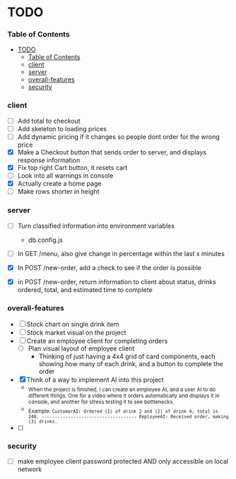 # TODO


### Table of Contents
- [TODO](#todo)
    - [Table of Contents](#table-of-contents)
    - [client](#client)
    - [server](#server)
    - [overall-features](#overall-features)
    - [security](#security)


### client
- [ ] Add total to checkout
- [ ] Add skeleton to loading prices
- [ ] Add dynamic pricing if it changes so people dont order for the wrong price
- [x] Make a Checkout button that sends order to server, and displays response information
- [x] Fix top right Cart button, it resets cart
- [ ] Look into all warnings in console
- [x] Actually create a home page
- [ ] Make rows shorter in height

### server
- [ ] Turn classified information into environment variables
  - db.config.js
- [ ] In GET /menu, also give change in percentage within the last x minutes
- [x] In POST /new-order, add a check to see if the order is possible
- [x] in POST /new-order, return information to client about status, drinks ordered, total, and estimated time to complete


### overall-features

- [ ] Stock chart on single drink item
- [ ] Stock market visual on the project
- [ ] Create an employee client for completing orders
  - [ ] Plan visual layout of employee client
    - Thinking of just having a 4x4 grid of card components, each showing how many of each drink, and a button to complete the order
- [x] Think of a way to implement AI into this project
  - <sub>When the project is finished, I can create an employee AI, and a user AI to do different things. One for a video where it orders automatically and displays it in console, and another for stress testing it to see bottlenecks.</sub>
  - <sub>Example:
  `
  CustomerAI: Ordered (1) of drink 2 and (2) of drink 4, total is 240. ------------------------------------
  EmployeeAI: Received order, making (3) drinks.
  `</sub>
- [ ] 


### security
- [ ] make employee client password protected AND only accessible on local network